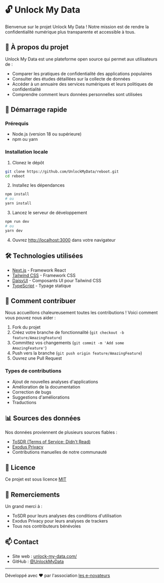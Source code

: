 # 🔓 Unlock My Data

Bienvenue sur le projet Unlock My Data ! Notre mission est de rendre la confidentialité numérique plus transparente et accessible à tous.

## 🎯 À propos du projet

Unlock My Data est une plateforme open source qui permet aux utilisateurs de :
- Comparer les pratiques de confidentialité des applications populaires
- Consulter des études détaillées sur la collecte de données
- Accéder à un annuaire des services numériques et leurs politiques de confidentialité
- Comprendre comment leurs données personnelles sont utilisées

## 🚀 Démarrage rapide

### Prérequis
- Node.js (version 18 ou supérieure)
- npm ou yarn

### Installation locale

1. Clonez le dépôt
```bash
git clone https://github.com/UnlockMyData/reboot.git
cd reboot
```

2. Installez les dépendances
```bash
npm install
# ou
yarn install
```

3. Lancez le serveur de développement
```bash
npm run dev
# ou
yarn dev
```

4. Ouvrez [http://localhost:3000](http://localhost:3000) dans votre navigateur

## 🛠 Technologies utilisées

- [Next.js](https://nextjs.org/) - Framework React
- [Tailwind CSS](https://tailwindcss.com/) - Framework CSS
- [DaisyUI](https://daisyui.com/) - Composants UI pour Tailwind CSS
- [TypeScript](https://www.typescriptlang.org/) - Typage statique

## 👥 Comment contribuer

Nous accueillons chaleureusement toutes les contributions ! Voici comment vous pouvez nous aider :

1. Fork du projet
2. Créez votre branche de fonctionnalité (`git checkout -b feature/AmazingFeature`)
3. Committez vos changements (`git commit -m 'Add some AmazingFeature'`)
4. Push vers la branche (`git push origin feature/AmazingFeature`)
5. Ouvrez une Pull Request

### Types de contributions
- Ajout de nouvelles analyses d'applications
- Amélioration de la documentation
- Correction de bugs
- Suggestions d'améliorations
- Traductions

## 📊 Sources des données

Nos données proviennent de plusieurs sources fiables :
- [ToSDR (Terms of Service; Didn't Read)](https://tosdr.org/)
- [Exodus Privacy](https://exodus-privacy.eu.org/)
- Contributions manuelles de notre communauté

## 📝 Licence

Ce projet est sous licence [MIT](LICENSE.md)

## 🤝 Remerciements

Un grand merci à :
- ToSDR pour leurs analyses des conditions d'utilisation
- Exodus Privacy pour leurs analyses de trackers
- Tous nos contributeurs bénévoles

## 📫 Contact

- Site web : [unlock-my-data.com/](https://unlock-my-data.com/)
- GitHub : [@UnlockMyData](https://github.com/UnlockMyData)

---

Développé avec ❤️ par l'association [les e-novateurs](https://les-enovateurs.com)
